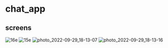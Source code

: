 # chat_app


## screens

![16e](https://user-images.githubusercontent.com/113049000/193083549-3c71b0cd-5cd3-45eb-95ad-23678a432e30.jpg)
![15e](https://user-images.githubusercontent.com/113049000/193083554-9f5cbad6-1cbd-4fa3-8032-1ba8780481b7.jpg)
![photo_2022-09-29_18-13-07](https://user-images.githubusercontent.com/113049000/193083862-d689ab38-79c2-4d20-a74f-a91c3e52b7f8.jpg)
![photo_2022-09-29_18-13-16](https://user-images.githubusercontent.com/113049000/193083864-8d3f028f-d5b1-452c-91e0-b8b6cf5b32f7.jpg)
